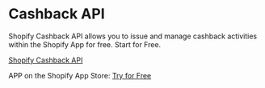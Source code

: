 # Cashback API 


Shopify Cashback API allows you to issue and manage cashback activities within the Shopify App for free. Start for Free.  


[Shopify Cashback API](https://pabloo.com)


APP on the Shopify App Store: [Try for Free](https://apps.shopify.com/pabloo-store-credit)
